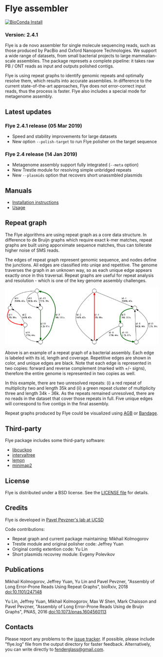Flye assembler
==============

[![BioConda Install](https://img.shields.io/conda/dn/bioconda/flye.svg?style=flag&label=BioConda%20install)](https://anaconda.org/bioconda/flye)

### Version: 2.4.1

Flye is a de novo assembler for single molecule sequencing reads,
such as those produced by PacBio and Oxford Nanopore Technologies.
We support a wide range of datasets, from small bacterial projects
to large mammalian-scale assemblies. The package represets a complete
pipeline: it takes raw PB / ONT reads as input and outputs polished contigs.

Flye is using repeat graphs to identify genomic repeats
and optimally resolve them, which results into accurate assemblies.
In difference to the current state-of-the-art approaches, Flye does
not error-correct input reads, thus the process is faster.
Flye also includes a special mode for metagenome assembly.

Latest updates
--------------

### Flye 2.4.1 release (05 Mar 2019)
* Speed and stability improvements for large datasets
* New option `--polish-target` to run Flye polisher on the target sequence

### Flye 2.4 release (14 Jan 2019)
* Metagenome assembly support fully integrated (`--meta` option)
* New Trestle module for resolving simple unbridged repeats
* New `--plasmids` option that recovers short unassmbled plasmids


Manuals
-------

- [Installation instructions](docs/INSTALL.md)
- [Usage](docs/USAGE.md)


Repeat graph
------------

The Flye algorithms are using repeat graph as a core data structure. 
In difference to de Bruijn graphs which require exact k-mer matches,
repeat graphs are built using apporximate sequence matches, thus
can tollerate higher noise of SMS reads.

The edges of repeat graph represent genomic sequence, and nodes define
the junctions. All edges are classified into uniqe and repetitive.
The genome traverses the graph in an unknown way, so as each unique
edge appears exactly once in this traversal. Repeat graphs are useful
for repeat analysis and resolution - which is one of the key 
genome assembly challenges.


<p align="center">
  <img src="docs/graph_example.png" alt="Graph example"/>
</p>

Above is an example of a repeat graph of a bacterial assembly.
Each edge is labeled with its id, length and coverage. Repetitive edges are shown
in color, and unique edges are black. Note that each edge is represented in 
two copies: forward and reverse complement (marked with +/- signs), 
therefore the entire genome is represented in two copies as well. 

In this example, there are two unresolved repeats: (i) a red repeat of 
multiplicity two and length 35k and (ii) a green repeat cluster of multiplicity
three and length 34k - 36k. As the repeats remained unresolved, there are no reads
in the dataset that cover those repeats in full. Five unique edges 
will correspond to five contigs in the final assembly.

Repeat graphs produced by Flye could be visualized using
[AGB](https://github.com/almiheenko/AGB) or [Bandage](https://github.com/rrwick/Bandage).


Third-party
-----------

Flye package includes some third-party software:

* [libcuckoo](http://github.com/efficient/libcuckoo)
* [intervaltree](https://github.com/ekg/intervaltree)
* [lemon](http://lemon.cs.elte.hu/trac/lemon)
* [minimap2](https://github.com/lh3/minimap2)


License
-------

Flye is distributed under a BSD license. See the [LICENSE file](LICENSE) for details.


Credits
-------

Flye is developed in [Pavel Pevzner's lab at UCSD](http://cseweb.ucsd.edu/~ppevzner/)

Code contributions:

* Repeat graph and current package maintaining: Mikhail Kolmogorov
* Trestle module and original polisher code: Jeffrey Yuan
* Original contig extention code: Yu Lin
* Short plasmids recovrey module: Evgeny Polevikov


Publications
------------
Mikhail Kolmogorov, Jeffrey Yuan, Yu Lin and Pavel Pevzner, 
"Assembly of Long Error-Prone Reads Using Repeat Graphs", bioRxiv, 2018
[doi:10.1101/247148](https://doi.org/10.1101/247148)

Yu Lin, Jeffrey Yuan, Mikhail Kolmogorov, Max W Shen, Mark Chaisson and Pavel Pevzner, 
"Assembly of Long Error-Prone Reads Using de Bruijn Graphs", PNAS, 2016
[doi:10.1073/pnas.1604560113](https://www.doi.org/10.1073/pnas.1604560113)


Contacts
--------
Please report any problems to the [issue tracker](https://github.com/fenderglass/Flye/issues).
If possible, please include "flye.log" file from the output directory
for faster feedback. Alternatively, you can write directly to fenderglass@gmail.com.
